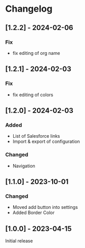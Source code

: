 # Changelog

## [1.2.2] - 2024-02-06

### Fix

- fix editing of org name

## [1.2.1] - 2024-02-03

### Fix

- fix editing of colors

## [1.2.0] - 2024-02-03

### Added

- List of Salesforce links
- Import & export of configuration

### Changed

- Navigation

## [1.1.0] - 2023-10-01

### Changed

- Moved add button into settings
- Added Border Color

## [1.0.0] - 2023-04-15

Initial release
